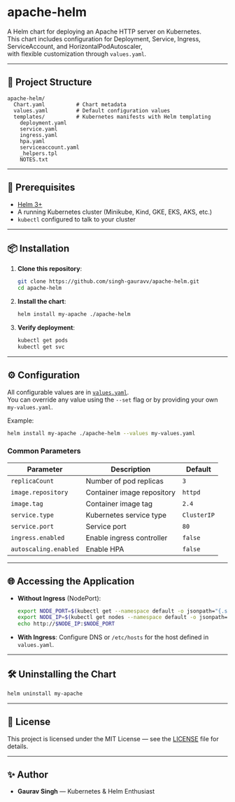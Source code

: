 # apache-helm

A Helm chart for deploying an Apache HTTP server on Kubernetes.  
This chart includes configuration for Deployment, Service, Ingress, ServiceAccount, and HorizontalPodAutoscaler,  
with flexible customization through `values.yaml`.

---

## 📂 Project Structure

```
apache-helm/
  Chart.yaml          # Chart metadata
  values.yaml         # Default configuration values
  templates/          # Kubernetes manifests with Helm templating
    deployment.yaml
    service.yaml
    ingress.yaml
    hpa.yaml
    serviceaccount.yaml
    _helpers.tpl
    NOTES.txt
```

---

## 🚀 Prerequisites

- [Helm 3+](https://helm.sh/docs/intro/install/)
- A running Kubernetes cluster (Minikube, Kind, GKE, EKS, AKS, etc.)
- `kubectl` configured to talk to your cluster

---

## 📦 Installation

1. **Clone this repository**:
   ```bash
   git clone https://github.com/singh-gauravv/apache-helm.git
   cd apache-helm
   ```

2. **Install the chart**:
   ```bash
   helm install my-apache ./apache-helm
   ```

3. **Verify deployment**:
   ```bash
   kubectl get pods
   kubectl get svc
   ```

---

## ⚙️ Configuration

All configurable values are in [`values.yaml`](./values.yaml).  
You can override any value using the `--set` flag or by providing your own `my-values.yaml`.

Example:
```bash
helm install my-apache ./apache-helm --values my-values.yaml
```

### Common Parameters

| Parameter | Description | Default |
|-----------|-------------|---------|
| `replicaCount` | Number of pod replicas | `3` |
| `image.repository` | Container image repository | `httpd` |
| `image.tag` | Container image tag | `2.4` |
| `service.type` | Kubernetes service type | `ClusterIP` |
| `service.port` | Service port | `80` |
| `ingress.enabled` | Enable ingress controller | `false` |
| `autoscaling.enabled` | Enable HPA | `false` |

---

## 🌐 Accessing the Application

- **Without Ingress** (NodePort):
  ```bash
  export NODE_PORT=$(kubectl get --namespace default -o jsonpath="{.spec.ports[0].nodePort}" services my-apache)
  export NODE_IP=$(kubectl get nodes --namespace default -o jsonpath="{.items[0].status.addresses[0].address}")
  echo http://$NODE_IP:$NODE_PORT
  ```

- **With Ingress**:
  Configure DNS or `/etc/hosts` for the host defined in `values.yaml`.

---

## 🛠 Uninstalling the Chart

```bash
helm uninstall my-apache
```

---

## 📜 License

This project is licensed under the MIT License — see the [LICENSE](LICENSE) file for details.

---

## ✨ Author

- **Gaurav Singh** — Kubernetes & Helm Enthusiast  
